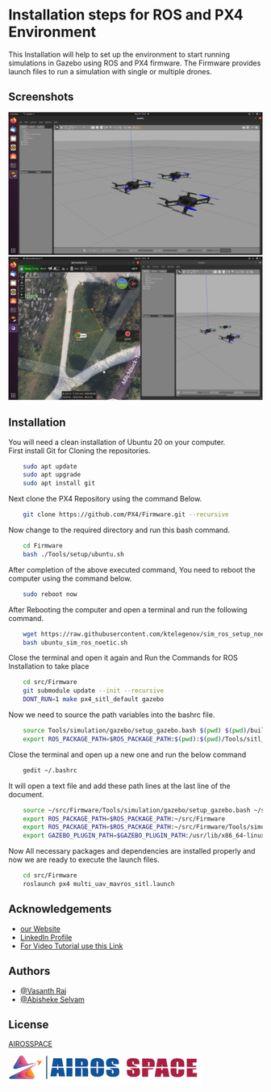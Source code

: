 
# Installation steps for ROS and PX4 Environment

This Installation will help to set up the environment to start running simulations in Gazebo using ROS and PX4 firmware. The Firmware provides launch files to run a simulation with single or multiple drones.

## Screenshots

![Multi-Drone Shots](https://github.com/Airosspace/ROS_PX4_Installation/blob/main/images/image1.png)\
![Multi-Drone GCS Swarm Operation](https://github.com/Airosspace/ROS_PX4_Installation/blob/main/images/iamge2.png)

## Installation
You will need a clean installation of Ubuntu 20 on your computer.\
First install Git for Cloning the repositories.
```bash
    sudo apt update
    sudo apt upgrade
    sudo apt install git
```
Next clone the PX4 Repository using the command Below.
```bash
    git clone https://github.com/PX4/Firmware.git --recursive
```
Now change to the required directory and run this bash command.
```bash
    cd Firmware
    bash ./Tools/setup/ubuntu.sh
```
After completion of the above executed command, You need to reboot the computer using the command below.
```bash
    sudo reboot now
```
After Rebooting the computer and open a terminal and run the following command.
```bash
    wget https://raw.githubusercontent.com/ktelegenov/sim_ros_setup_noetic/main/ubuntu_sim_ros_noetic.sh
    bash ubuntu_sim_ros_noetic.sh
```
Close the terminal and open it again and Run the Commands for ROS Installation to take place
```bash
    cd src/Firmware
    git submodule update --init --recursive
    DONT_RUN=1 make px4_sitl_default gazebo
```
Now we need to source the path variables into the bashrc file.
```bash
    source Tools/simulation/gazebo/setup_gazebo.bash $(pwd) $(pwd)/build/px4_sitl_default
    export ROS_PACKAGE_PATH=$ROS_PACKAGE_PATH:$(pwd):$(pwd)/Tools/sitl_gazebo
```
Close the terminal and open up a new one and run the below command
```bash
    gedit ~/.bashrc
```
It will open a text file and add these path lines at the last line of the document.
```bash
    source ~/src/Firmware/Tools/simulation/gazebo/setup_gazebo.bash ~/src/Firmware ~/src/Firmware/build/px4_sitl_default
    export ROS_PACKAGE_PATH=$ROS_PACKAGE_PATH:~/src/Firmware
    export ROS_PACKAGE_PATH=$ROS_PACKAGE_PATH:~/src/Firmware/Tools/simulation/gazebo/sitl_gazebo
    export GAZEBO_PLUGIN_PATH=$GAZEBO_PLUGIN_PATH:/usr/lib/x86_64-linux-gnu/gazebo-9/plugins
```
Now All necessary packages and dependencies are installed properly and now we are ready to execute the launch files.
```bash
    cd src/Firmware
    roslaunch px4 multi_uav_mavros_sitl.launch
```
## Acknowledgements

 - [our Website](https://airosspace.com/)
 - [LinkedIn Profile](https://twitter.com/airosspace)
 - [For Video Tutorial use this Link](https://youtube.com/channel/UCjYW5HZyEUAJd96KT5pJPxw)
## Authors

- [@Vasanth Raj](https://github.com/vasantharajr)
- [@Abisheke Selvam](https://www.github.com/abisheke-rgb)


## License

[AIROSSPACE](https://choosealicense.com/licenses/mit/)


![Logo](https://github.com/Airosspace/ROS_PX4_Installation/blob/main/images/logo.png)


